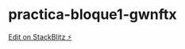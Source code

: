 # practica-bloque1-gwnftx

[Edit on StackBlitz ⚡️](https://stackblitz.com/edit/practica-bloque1-gwnftx)
